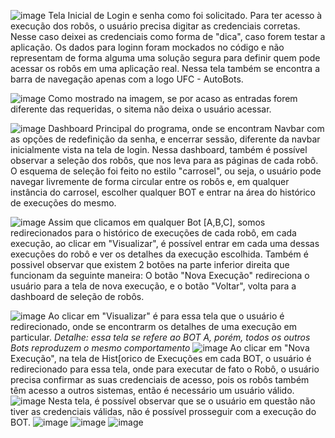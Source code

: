 ![image](https://github.com/en20/UFC-AutoBots/assets/101259278/abee8e28-0409-4ef9-ae77-4be8dd602ccd)
Tela Inicial de Login e senha como foi solicitado. Para ter acesso à execução dos robôs, o usuário precisa digitar as credenciais corretas. Nesse caso deixei as credenciais como forma de "dica", caso forem testar a aplicação. Os dados para loginn foram mockados no código e não representam de forma alguma uma solução segura para definir quem pode acessar os robôs em uma aplicação real. Nessa tela também se encontra a barra de navegação apenas com a logo UFC - AutoBots.



![image](https://github.com/en20/UFC-AutoBots/assets/101259278/2e46c2e4-3536-4b54-a377-effdc901b7fe)
Como mostrado na imagem, se por acaso as entradas forem diferente das requeridas, o sitema não deixa o usuário acessar.



![image](https://github.com/en20/UFC-AutoBots/assets/101259278/17543587-dea2-4192-8f3f-108c199e59f8)
Dashboard Principal do programa, onde se encontram Navbar com as opções de redefinição da senha, e encerrar sessão, diferente da navbar inicialmente vista na tela de login. Nessa dashboard, também é possível observar a seleção dos robôs, que nos leva para as páginas de cada robô. O esquema de seleção foi feito no estilo "carrosel", ou seja, o usuário pode navegar livremente de forma circular entre os robôs e, em qualquer instância do carrosel, escolher qualquer BOT e entrar na área do histórico de execuções do mesmo.



![image](https://github.com/en20/UFC-AutoBots/assets/101259278/0c5cef1b-40f6-434f-945b-2258ec44402f)
Assim que clicamos em qualquer Bot [A,B,C], somos redirecionados para o histórico de execuções de cada robô, em cada execução, ao clicar em "Visualizar", é possível entrar em cada uma dessas execuções do robô e ver os detalhes da execução escolhida. Também é possivel observar que existem 2 botões na parte inferior direita que funcionam da seguinte maneira: O botão "Nova Execução" redireciona o usuário para a tela de nova execução, e o botão "Voltar", volta para a dashboard de seleção de robôs.

![image](https://github.com/en20/UFC-AutoBots/assets/101259278/f85d7ac7-53ca-41be-b4ae-dd13c66eb7fa)
Ao clicar em "Visualizar" é para essa tela que o usuário é redirecionado, onde se encontrarm os detalhes de uma execução em particular. *Detalhe: essa tela se refere ao BOT A, porém, todos os outros Bots reproduzem o mesmo comportamento*
![image](https://github.com/en20/UFC-AutoBots/assets/101259278/5d0269d3-f8b4-4ecc-9ec5-868831dfb245)
Ao clicar em "Nova Execução", na tela de Hist[orico de Execuções em cada BOT, o usuário é redirecionado para essa tela, onde para executar de fato o Robô, o usuário precisa confirmar as suas credenciais de acesso, pois os robôs também têm acesso a outros sistemas, então é necessário um usuário válido.
![image](https://github.com/en20/UFC-AutoBots/assets/101259278/9ce89e4c-ae48-4e64-99b1-52b874ffcb25)
Nesta tela, é possível observar que se o usuário em questão não tiver as credenciais válidas, não é possível prosseguir com a execução do BOT.
![image](https://github.com/en20/UFC-AutoBots/assets/101259278/625fd3bc-9586-483e-84e3-422dabeccb98)
![image](https://github.com/en20/UFC-AutoBots/assets/101259278/c7787fc5-276c-4e7f-8daa-dcc5c7d72d79)
![image](https://github.com/en20/UFC-AutoBots/assets/101259278/5d8c3fe7-025b-4d45-b05f-1b699f5d17b3)











